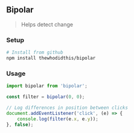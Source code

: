 ## Bipolar
> Helps detect change

### Setup
```sh
# Install from github
npm install thewhodidthis/bipolar
```

### Usage
```js
import bipolar from 'bipolar';

const filter = bipolar(0, 0);

// Log differences in position between clicks
document.addEventListener('click', (e) => {
    console.log(filter(e.x, e.y));
}, false);
```
